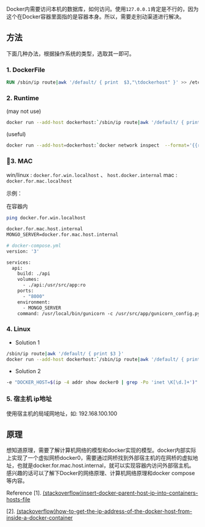 Docker内需要访问本机的数据库，如何访问。使用`127.0.0.1`肯定是不行的，因为这个在Docker容器里面指的是容器本身。所以，需要走别动渠道进行解决。



## 方法

下面几种办法，根据操作系统的类型，选取其一即可。

 ### 1. DockerFile

```dockerfile
RUN /sbin/ip route|awk '/default/ { print  $3,"\tdockerhost" }' >> /etc/hosts
```

### 2. Runtime

(may not use) 

```sh
docker run --add-host dockerhost:`/sbin/ip route|awk '/default/ { print  $3}'` [my container]
```

(useful) 

```sh
docker run --add-host=dockerhost:`docker network inspect  --format='{{range .IPAM.Config}}{{.Gateway}}{{end}}' bridge` [IMAGE]
```

### 🎈3. MAC

win/linux : `docker.for.win.localhost` 、 `host.docker.internal`
mac : `docker.for.mac.localhost`

示例：

在容器内

```sh
ping docker.for.win.localhost
```



```dockerfile
docker.for.mac.host.internal
MONGO_SERVER=docker.for.mac.host.internal

# docker-compose.yml
version: '3'

services:
  api:
    build: ./api
    volumes:
      - ./api:/usr/src/app:ro
    ports:
      - "8000"
    environment:
      - MONGO_SERVER
    command: /usr/local/bin/gunicorn -c /usr/src/app/gunicorn_config.py -w 1 -b :8000 wsgi
```

### 4. Linux

-  Solution 1

```sh
/sbin/ip route|awk '/default/ { print $3 }'
docker run --add-host dockerhost:`/sbin/ip route|awk '/default/ { print  $3}'` [my container]
```

-  Solution 2

```sh
-e "DOCKER_HOST=$(ip -4 addr show docker0 | grep -Po 'inet \K[\d.]+')"
```

### 5. 宿主机 ip地址

使用宿主机的局域网地址，如: 192.168.100.100

## 原理

想知道原理，需要了解计算机网络的模型和docker实现的模型。docker内部实际上实现了一个虚拟网桥docker0，需要通过网桥找到外部宿主机的在网桥的虚拟地址，也就是docker.for.mac.host.internal，就可以实现容器内访问外部宿主机。感兴趣的话可以了解下Docker的网络原理、计算机网络原理和docker compose等内容。

Reference
[1]. [(stackoverflow)insert-docker-parent-host-ip-into-containers-hosts-file](https://stackoverflow.com/questions/26864180/insert-docker-parent-host-ip-into-containers-hosts-file/26864854#26864854)

[2]. [(stackoverflow)how-to-get-the-ip-address-of-the-docker-host-from-inside-a-docker-container](https://stackoverflow.com/questions/22944631/how-to-get-the-ip-address-of-the-docker-host-from-inside-a-docker-container)

